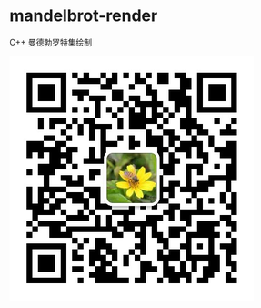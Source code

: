 # mandelbrot-render
C++ 曼德勃罗特集绘制

![image](https://github.com/lgl-fengwang/Material-library/raw/master/businessCard.jpg)
